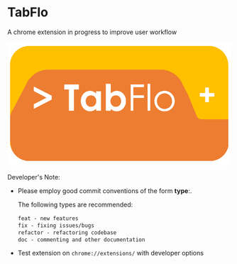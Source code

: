 # TabFlo
A chrome extension in progress to improve user workflow

![image](./assets/logo.png)

Developer's Note:
- Please employ good commit conventions of the form **type**:<msg>.

  The following types are recommended:
  
      feat - new features
      fix - fixing issues/bugs
      refactor - refactoring codebase
      doc - commenting and other documentation
  
- Test extension on `chrome://extensions/` with developer options
